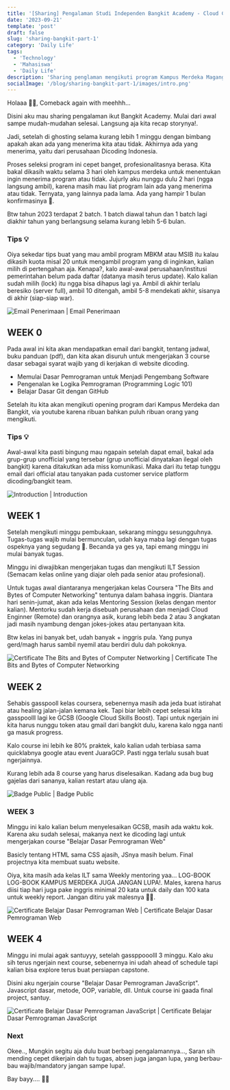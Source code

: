 ```yaml
---
title: '[Sharing] Pengalaman Studi Independen Bangkit Academy - Cloud Computing 2023 Batch 2'
date: '2023-09-21'
template: 'post'
draft: false
slug: 'sharing-bangkit-part-1'
category: 'Daily Life'
tags:
  - 'Technology'
  - 'Mahasiswa'
  - 'Daily Life'
description: 'Sharing penglaman mengikuti program Kampus Merdeka Magang Studi Independen Bersertifikat, Bangkit Academy by Google, Goto, and Traveloka.'
socialImage: '/blog/sharing-bangkit-part-1/images/intro.png'
---
```


Holaaa 👋🏻, Comeback again with meehhh...

Disini aku mau sharing pengalaman ikut Bangkit Academy. Mulai dari awal sampe mudah-mudahan selesai. Langsung aja kita recap storynya!.

Jadi, setelah di ghosting selama kurang lebih 1 minggu dengan bimbang apakah akan ada yang menerima kita atau tidak. Akhirnya ada yang menerima, yaitu dari perusahaan Dicoding Indonesia.

Proses seleksi program ini cepet banget, profesionalitasnya berasa. Kita bakal dikasih waktu selama 3 hari oleh kampus merdeka untuk menentukan ingin menerima program atau tidak. Jujurly aku nunggu dulu 2 hari (ngga langsung ambil), karena masih mau liat program lain ada yang menerima atau tidak. Ternyata, yang lainnya pada lama. Ada yang hampir 1 bulan konfirmasinya 👀.

Btw tahun 2023 terdapat 2 batch. 1 batch diawal tahun dan 1 batch lagi diakhir tahun yang berlangsung selama kurang lebih 5-6 bulan.

### **Tips 💡**

Oiya sekedar tips buat yang mau ambil program MBKM atau MSIB itu kalau dikasih kuota misal 20 untuk mengambil program yang di inginkan, kalian milih di pertengahan aja. Kenapa?, kalo awal-awal perusahaan/institusi pemerintahan belum pada daftar (datanya masih terus update). Kalo kalian sudah milih (lock) itu ngga bisa dihapus lagi ya. Ambil di akhir terlalu beresiko (server full), ambil 10 ditengah, ambil 5-8 mendekati akhir, sisanya di akhir (siap-siap war).

![Email Penerimaan | Email Penerimaan](/blog/sharing-bangkit-part-1/images/accept-msib.png)

## WEEK 0

Pada awal ini kita akan mendapatkan email dari bangkit, tentang jadwal, buku panduan (pdf), dan kita akan disuruh untuk mengerjakan 3 course dasar sebagai syarat wajib yang di kerjakan di website dicoding.

- Memulai Dasar Pemrograman untuk Menjadi Pengembang Software
- Pengenalan ke Logika Pemrograman (Programming Logic 101)
- Belajar Dasar Git dengan GitHub

Setelah itu kita akan mengikuti opening program dari Kampus Merdeka dan Bangkit, via youtube karena ribuan bahkan puluh ribuan orang yang mengikuti.

### **Tips 💡**

Awal-awal kita pasti bingung mau ngapain setelah dapat email, bakal ada grup-grup unofficial yang tersebar (grup unofficial dinyatakan ilegal oleh bangkit) karena ditakutkan ada miss komunikasi. Maka dari itu tetap tunggu email dari official atau tanyakan pada customer service platform dicoding/bangkit team.

![Introduction | Introduction](/blog/sharing-bangkit-part-1/images/intro.png)

## WEEK 1

Setelah mengikuti minggu pembukaan, sekarang minggu sesungguhnya. Tugas-tugas wajib mulai bermunculan, udah kaya maba lagi dengan tugas ospeknya yang segudang 🤣. Becanda ya ges ya, tapi emang minggu ini mulai banyak tugas.

Minggu ini diwajibkan mengerjakan tugas dan mengikuti ILT Session (Semacam kelas online yang diajar oleh pada senior atau profesional).

Untuk tugas awal diantaranya mengerjakan kelas Coursera "The Bits and Bytes of Computer Networking" tentunya dalam bahasa inggris. Diantara hari senin-jumat, akan ada kelas Mentoring Session (kelas dengan mentor kalian). Mentorku sudah kerja disebuah perusahaan dan menjadi Cloud Enginner (Remote) dan orangnya asik, kurang lebih beda 2 atau 3 angkatan jadi masih nyambung dengan jokes-jokes atau pertanyaan kita.

Btw kelas ini banyak bet, udah banyak + inggris pula. Yang punya gerd/magh harus sambil nyemil atau berdiri dulu dah pokoknya.

![Certificate The Bits and Bytes of Computer Networking | Certificate The Bits and Bytes of Computer Networking](/blog/sharing-bangkit-part-1/images/cert-1.png)

## WEEK 2

Sehabis gasspooll kelas coursera, sebenernya masih ada jeda buat istirahat atau healing jalan-jalan kemana kek. Tapi biar lebih cepet selesai kita gasspoolll lagi ke GCSB (Google Cloud Skills Boost). Tapi untuk ngerjain ini kita harus nunggu token atau gmail dari bangkit dulu, karena kalo ngga nanti ga masuk progress.

Kalo course ini lebih ke 80% praktek, kalo kalian udah terbiasa sama quicklabnya google atau event JuaraGCP. Pasti ngga terlalu susah buat ngerjainnya.

Kurang lebih ada 8 course yang harus diselesaikan. Kadang ada bug bug gajelas dari sananya, kalian restart atau ulang aja.

![Badge Public | Badge Public](/blog/sharing-bangkit-part-1/images/badge.png)

### WEEK 3

Minggu ini kalo kalian belum menyelesaikan GCSB, masih ada waktu kok. Karena aku sudah selesai, makanya next ke dicoding lagi untuk mengerjakan course "Belajar Dasar Pemrograman Web"

Basicly tentang HTML sama CSS ajasih, JSnya masih belum. Final projectnya kita membuat suatu website.

Oiya, kita masih ada kelas ILT sama Weekly mentoring yaa... LOG-BOOK LOG-BOOK KAMPUS MERDEKA JUGA JANGAN LUPA!. Males, karena harus diisi tiap hari juga pake inggris minimal 20 kata untuk daily dan 100 kata untuk weekly report. Jangan ditiru yak malesnya 🙏🏻.

![Certificate Belajar Dasar Pemrograman Web | Certificate Belajar Dasar Pemrograman Web](/blog/sharing-bangkit-part-1/images/dicoding-1.png)

## WEEK 4

Minggu ini mulai agak santuyyy, setelah gassppooolll 3 minggu. Kalo aku sih terus ngerjain next course, sebenernya ini udah ahead of schedule tapi kalian bisa explore terus buat persiapan capstone.

Disini aku ngerjain course "Belajar Dasar Pemrograman JavaScript". Javascript dasar, metode, OOP, variable, dll. Untuk course ini gaada final project, santuy.

![Certificate Belajar Dasar Pemrograman JavaScript | Certificate Belajar Dasar Pemrograman JavaScript](/blog/sharing-bangkit-part-1/images/dicoding-2.png)

### Next

Okee.., Mungkin segitu aja dulu buat berbagi pengalamannya..., Saran sih mending cepet dikerjain dah tu tugas, absen juga jangan lupa, yang berbau-bau wajib/mandatory jangan sampe lupa!.

Bay bayy.... 👋🏻
